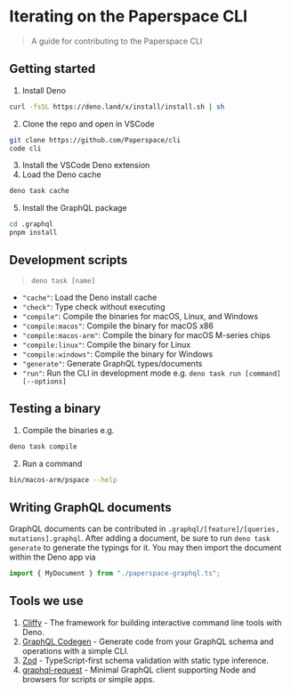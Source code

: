 # Iterating on the Paperspace CLI

> A guide for contributing to the Paperspace CLI

## Getting started

1. Install Deno

```sh
curl -fsSL https://deno.land/x/install/install.sh | sh
```

2. Clone the repo and open in VSCode

```sh
git clone https://github.com/Paperspace/cli
code cli
```

3. Install the VSCode Deno extension
4. Load the Deno cache

```sh
deno task cache
```

5. Install the GraphQL package

```sh
cd .graphql
pnpm install
```

## Development scripts

> `deno task [name]`

- `"cache"`: Load the Deno install cache
- `"check"`: Type check without executing
- `"compile"`: Compile the binaries for macOS, Linux, and Windows
- `"compile:macos"`: Compile the binary for macOS x86
- `"compile:macos-arm"`: Compile the binary for macOS M-series chips
- `"compile:linux"`: Compile the binary for Linux
- `"compile:windows"`: Compile the binary for Windows
- `"generate"`: Generate GraphQL types/documents
- `"run"`: Run the CLI in development mode e.g.
  `deno task run [command] [--options]`

## Testing a binary

1. Compile the binaries e.g.

```sh
deno task compile
```

2. Run a command

```sh
bin/macos-arm/pspace --help
```

## Writing GraphQL documents

GraphQL documents can be contributed in
`.graphql/[feature]/[queries, mutations].graphql`. After adding a document, be
sure to run `deno task generate` to generate the typings for it. You may then
import the document within the Deno app via

```ts
import { MyDocument } from "./paperspace-graphql.ts";
```

## Tools we use

1. [Cliffy](https://cliffy.io) - The framework for building interactive command
   line tools with Deno.
2. [GraphQL Codegen](https://the-guild.dev/graphql/codegen) - Generate code from
   your GraphQL schema and operations with a simple CLI.
3. [Zod](https://github.com/colinhacks/zod) - TypeScript-first schema validation
   with static type inference.
4. [graphql-request](https://github.com/prisma-labs/graphql-request) - Minimal
   GraphQL client supporting Node and browsers for scripts or simple apps.
